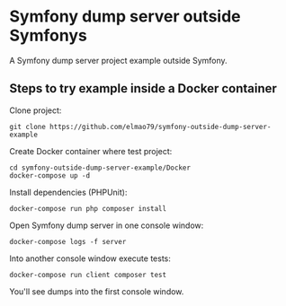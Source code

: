 # Symfony dump server outside Symfonys
A Symfony dump server project example outside Symfony.

## Steps to try example inside a Docker container
Clone project:
```
git clone https://github.com/elmao79/symfony-outside-dump-server-example
```
Create Docker container where test project:
```
cd symfony-outside-dump-server-example/Docker
docker-compose up -d
```
Install dependencies (PHPUnit):
```
docker-compose run php composer install
```
Open Symfony dump server in one console window:
```
docker-compose logs -f server
```

Into another console window execute tests:
```
docker-compose run client composer test
```

You'll see dumps into the first console window.